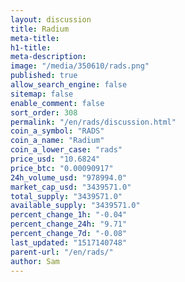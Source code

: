 ```yaml
---
layout: discussion
title: Radium
meta-title: 
h1-title: 
meta-description: 
image: "/media/350610/rads.png"
published: true
allow_search_engine: false
sitemap: false
enable_comment: false
sort_order: 308
permalink: "/en/rads/discussion.html"
coin_a_symbol: "RADS"
coin_a_name: "Radium"
coin_a_lower_case: "rads"
price_usd: "10.6824"
price_btc: "0.00090917"
24h_volume_usd: "978994.0"
market_cap_usd: "3439571.0"
total_supply: "3439571.0"
available_supply: "3439571.0"
percent_change_1h: "-0.04"
percent_change_24h: "9.71"
percent_change_7d: "-0.08"
last_updated: "1517140748"
parent-url: "/en/rads/"
author: Sam
---
```


